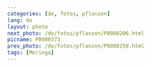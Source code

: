 ```yaml
---
categories: [de, fotos, pflanzen]
lang: de
layout: photo
next_photo: /de/fotos/pflanzen/P0000206.html
picname: P0000373
prev_photo: /de/fotos/pflanzen/P0000259.html
tags: [Moringa]
---
```

